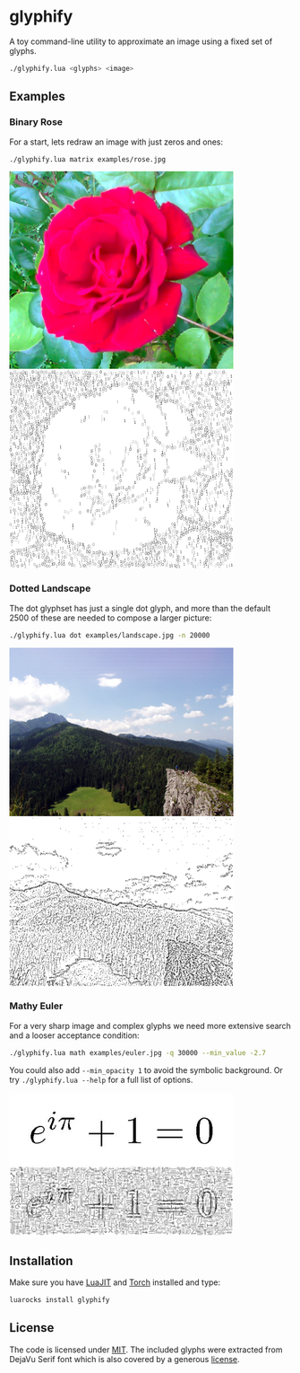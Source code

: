 glyphify
========

A toy command-line utility to approximate an image using a fixed set of glyphs.

```bash
./glyphify.lua <glyphs> <image>
```

Examples
--------

### Binary Rose

For a start, lets redraw an image with just zeros and ones:

```bash
./glyphify.lua matrix examples/rose.jpg
```

<img src="examples/rose.jpg" alt="A red rose" width="400">
<img src="examples/rose.png" alt="Matrix rose" width="400">

### Dotted Landscape

The dot glyphset has just a single dot glyph, and more than the default 2500
of these are needed to compose a larger picture:

```bash
./glyphify.lua dot examples/landscape.jpg -n 20000
```

<img src="examples/landscape.jpg" alt="Tatras landscape" width="400">
<img src="examples/landscape.png" alt="Dotted landscape" width="400">

### Mathy Euler

For a very sharp image and complex glyphs we need more extensive search
and a looser acceptance condition:

```bash
./glyphify.lua math examples/euler.jpg -q 30000 --min_value -2.7
```

You could also add `--min_opacity 1` to avoid the symbolic background. Or try
`./glyphify.lua --help` for a full list of options.

<img src="examples/euler.jpg" alt="Euler's identity" width="400">
<img src="examples/euler.png" alt="Mathy identity" width="400">

Installation
------------

Make sure you have [LuaJIT][] and [Torch][] installed and type:

```bash
luarocks install glyphify
```

[LuaJIT]: http://luajit.org/download.html
[Torch]: http://torch.ch/docs/getting-started.html#installing-torch


License
-------

The code is licensed under [MIT][]. The included glyphs were extracted from
DejaVu Serif font which is also covered by a generous [license][].

[MIT]: LICENSE.txt
[license]: http://dejavu-fonts.org/wiki/License
